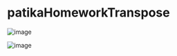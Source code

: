 # patikaHomeworkTranspose

![image](https://user-images.githubusercontent.com/69572868/200002671-67c915d4-6197-438f-b80b-541ef94f43ba.png)


![image](https://user-images.githubusercontent.com/69572868/200002474-b36b548b-fc24-4e5f-b782-08111dc8c51e.png)


